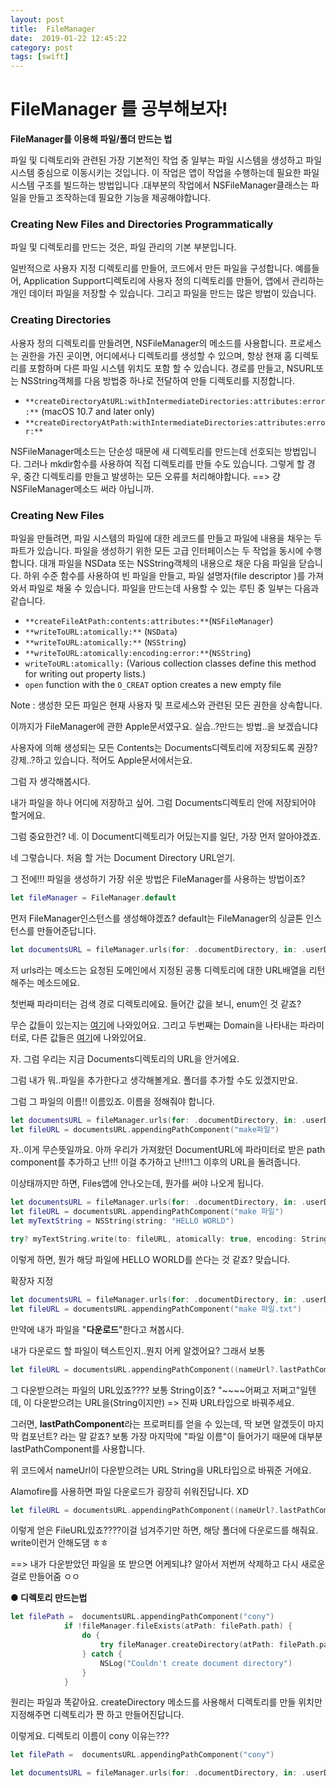 ```yaml
---
layout: post
title:  FileManager
date:  2019-01-22 12:45:22
category: post
tags: [swift]
---
```


# FileManager 를 공부해보자!



**FileManager를 이용해 파일/폴더 만드는 법**

파일 및 디렉토리와 관련된 가장 기본적인 작업 중 일부는 파일 시스템을 생성하고 파일 시스템 중심으로 이동시키는 것입니다. 이 작업은 앱이 작업을 수행하는데 필요한 파일 시스템 구조를 빌드하는 방법입니다 .대부분의 작업에서 NSFileManager클래스는 파일을 만들고 조작하는데 필요한 기능을 제공해야합니다. 



### Creating New Files and Directories Programmatically



파일 및 디렉토리를 만드는 것은, 파일 관리의 기본 부분입니다.

일반적으로 사용자 지정 디렉토리를 만들어, 코드에서 만든 파일을 구성합니다. 예를들어, Application Support디렉토리에 사용자 정의 디렉토리를 만들어, 앱에서 관리하는 개인 데이터 파일을 저장할 수 있습니다. 그리고 파일을 만드는 많은 방법이 있습니다.



### Creating Directories



사용자 정의 디렉토리를 만들려면, NSFileManager의 메소드를 사용합니다. 프로세스는 권한을 가진 곳이면, 어디에서나 디렉토리를 생성할 수 있으며, 항상 현재 홈 디렉토리를 포함하며 다른 파일 시스템 위치도 포함 할 수 있습니다. 경로를 만들고, NSURL또는 NSString객체를 다음 방법중 하나로 전달하여 만들 디렉토리를 지정합니다.



- `**createDirectoryAtURL:withIntermediateDirectories:attributes:error:**` (macOS 10.7 and later only)
- `**createDirectoryAtPath:withIntermediateDirectories:attributes:error:**`



NSFileManager메소드는 단순성 때문에 새 디렉토리를 만드는데 선호되는 방법입니다. 그러나 mkdir함수를 사용하여 직접 디렉토리를 만들 수도 있습니다. 그렇게 할 경우, 중간 디렉토리를 만들고 발생하는 모든 오류를 처리해야합니다. ==> 걍 NSFileManager메소드 써라 아닙니까.





### Creating New Files



파일을 만들려면, 파일 시스템의 파일에 대한 레코드를 만들고 파일에 내용을 채우는 두 파트가 있습니다. 파일을 생성하기 위한 모든 고급 인터페이스는 두 작업을 동시에 수행합니다. 대개 파일을 NSData 또는 NSString객체의 내용으로 채운 다음 파일을 닫습니다. 하위 수준 함수를 사용하여 빈 파일을 만들고, 파일 설명자(file descriptor )를 가져와서 파일로 채울 수 있습니다. 파일을 만드는데 사용할 수 있는 루틴 중 일부는 다음과 같습니다. 

- `**createFileAtPath:contents:attributes:**`(`NSFileManager`)
- `**writeToURL:atomically:**` (`NSData`)
- `**writeToURL:atomically:**` (`NSString`)
- `**writeToURL:atomically:encoding:error:**`(`NSString`)
- `writeToURL:atomically:` (Various collection classes define this method for writing out property lists.)
- `open` function with the `O_CREAT` option creates a new empty file



Note : 생성한 모든 파일은 현재 사용자 및 프로세스와 관련된 모든 권한을 상속합니다.



이까지가 FileManager에 관한 Apple문서였구요. 실습..?만드는 방법..을 보겠습니댜



사용자에 의해 생성되는 모든 Contents는 Documents디렉토리에 저장되도록 권장?강제..?하고 있습니다. 적어도 Apple문서에서는요.

그럼 자 생각해봅시다.

내가 파일을 하나 어디에 저장하고 싶어. 그럼 Documents디렉토리 안에 저장되어야 할거에요.

그럼 중요한건? 네. 이 Document디렉토리가 어딨는지를 일단, 가장 먼저 알아야겠죠. 

네 그렇습니다. 처음 할 거는 Document Directory URL얻기. 



그 전에!!! 파일을 생성하기 가장 쉬운 방법은 FileManager를 사용하는 방법이죠?



```swift
let fileManager = FileManager.default
```



먼저 FileManager인스턴스를 생성해야겠죠?  default는 FileManager의 싱글톤 인스턴스를 만들어준답니다.



```swift
let documentsURL = fileManager.urls(for: .documentDirectory, in: .userDomainMask)[0]
```



저 urls라는 메소드는 요청된 도메인에서 지정된 공통 디렉토리에 대한 URL배열을 리턴해주는 메소드에요.

첫번째 파라미터는 검색 경로 디렉토리에요.  들어간 값을 보니, enum인 것 같죠?

무슨 값들이 있는지는 [여기](https://developer.apple.com/documentation/foundation/filemanager.searchpathdirectory)에 나와있어요.  그리고 두번째는 Domain을 나타내는 파라미터로, 다른 값들은 [여기](https://developer.apple.com/documentation/foundation/filemanager.searchpathdomainmask)에 나와있어요. 



자. 그럼 우리는 지금 Documents디렉토리의 URL을 안거에요.

그럼 내가 뭐..파일을 추가한다고 생각해볼게요. 폴더를 추가할 수도 있겠지만요.

그럼 그 파일의 이름!! 이름있죠. 이름을 정해줘야 합니다.



```swift
let documentsURL = fileManager.urls(for: .documentDirectory, in: .userDomainMask)[0]
let fileURL = documentsURL.appendingPathComponent("make파일")
```



자..이게 무슨뜻일까요. 아까 우리가 가져왔던 DocumentURL에 파라미터로 받은 path component를 추가하고 난!!! 이걸 추가하고 난!!!1그 이후의 URL을 돌려줍니다.

이상태까지만 하면, Files앱에 안나오는데, 뭔가를 써야 나오게 됩니다.



```swift
let documentsURL = fileManager.urls(for: .documentDirectory, in: .userDomainMask)[0]
let fileURL = documentsURL.appendingPathComponent("make 파일")
let myTextString = NSString(string: "HELLO WORLD")

try? myTextString.write(to: fileURL, atomically: true, encoding: String.Encoding.utf8.rawValue)
```



이렇게 하면, 뭔가 해당 파일에 HELLO WORLD를 쓴다는 것 같죠? 맞습니다.



확장자 지정

```swift
let documentsURL = fileManager.urls(for: .documentDirectory, in: .userDomainMask)[0]
let fileURL = documentsURL.appendingPathComponent("make 파일.txt")
```



만약에 내가 파일을 "**다운로드**"한다고 쳐봅시다. 

내가 다운로드 할 파일이 텍스트인지..뭔지 어케 알겠어요? 그래서 보통

```swift
let fileURL = documentsURL.appendingPathComponent((nameUrl?.lastPathComponent)!)
```



그 다운받으려는 파일의 URL있죠???? 보통 String이죠? "~~~~어쩌고 저쩌고"일텐데, 이 다운받으려는 URL을(String이지만) => 진짜  URL타입으로 바꿔주세요.

그러면, **lastPathComponent**라는 프로퍼티를 얻을 수 있는데, 딱 보면 알겠듯이 마지막 컴포넌트? 라는 말 같죠? 보통 가장 마지막에 "파일 이름"이 들어가기 때문에 대부분 lastPathComponent를 사용합니다.



위 코드에서 nameUrl이 다운받으려는 URL String을 URL타입으로 바꿔준 거에요.



Alamofire를 사용하면 파일 다운로드가 굉장히 쉬워진답니다. XD

```swift
let fileURL = documentsURL.appendingPathComponent((nameUrl?.lastPathComponent)!)
```

이렇게 얻은 FileURL있죠????이걸 넘겨주기만 하면, 해당 폴더에 다운로드를 해줘요. write이런거 안해도댐 ㅎㅎ

==> 내가 다운받았던 파일을 또 받으면 어케되냐? 알아서 저번꺼 삭제하고 다시 새로운걸로 만들어줌 ㅇㅇ





**● 디렉토리 만드는법**

```swift
let filePath =  documentsURL.appendingPathComponent("cony")
            if !fileManager.fileExists(atPath: filePath.path) {
                do {
                    try fileManager.createDirectory(atPath: filePath.path, withIntermediateDirectories: true, attributes: nil)
                } catch {
                    NSLog("Couldn't create document directory")
                }
            }
```



원리는 파일과 똑같아요. createDirectory 메소드를 사용해서 디렉토리를 만들 위치만 지정해주면 디렉토리가 짠 하고 만들어진답니다. 

이렇게요. 디렉토리 이름이 cony 이유는???

```swift
let filePath =  documentsURL.appendingPathComponent("cony")
```



```swift
let documentsURL = fileManager.urls(for: .documentDirectory, in: .userDomainMask)[0].appendingPathComponent("cony")
```

